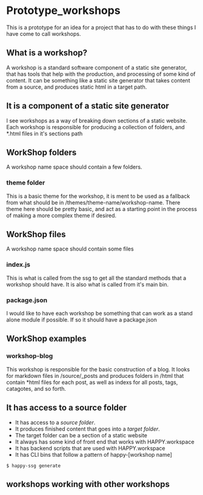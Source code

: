 # Prototype_workshops

This is a prototype for an idea for a project that has to do with these things I have come to call workshops.

## What is a workshop?

A workshop is a standard software component of a static site generator, that has tools that help with the production, and processing of some kind of content. It can be something like a static site generator that takes content from a source, and produces static html in a target path. 

## It is a component of a static site generator

I see workshops as a way of breaking down sections of a static website. Each workshop is responsible for producing a collection of folders, and *.html files in it's sections path

## WorkShop folders

A workshop name space should contain a few folders.

### theme folder

This is a basic theme for the workshop, it is ment to be used as a fallback from what should be in /themes/theme-name/workshop-name. There theme here should be pretty basic, and act as a starting point in the process of making a more complex theme if desired.

## WorkShop files

A workshop name space should contain some files

### index.js

This is what is called from the ssg to get all the standard methods that a workshop should have. It is also what is called from it's main bin.

### package.json

I would like to have each workshop be something that can work as a stand alone module if possible. If so it should have a package.json

## WorkShop examples

### workshop-blog

This workshop is responsible for the basic construction of a blog. It looks for markdown files in /source/_posts and produces folders in /html that contain *html files for each post, as well as indexs for all posts, tags, catagotes, and so forth.


## It has access to a source folder

* It has access to a _source folder_.
* It produces finished content that goes into a _target folder_.
* The target folder can be a section of a static website
* It always has some kind of front end that works with HAPPY.workspace
* It has backend scripts that are used with HAPPY.workspace
* It has CLI bins that follow a pattern of happy-[workshop name]

```
$ happy-ssg generate
```

## workshops working with other workshops

